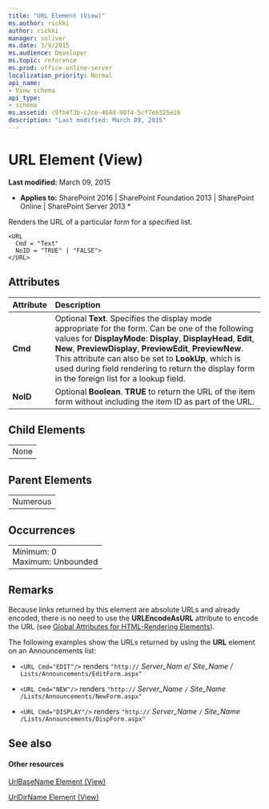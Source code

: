 ```yaml
---
title: "URL Element (View)"
ms.author: rickki
author: rickki
manager: soliver
ms.date: 3/9/2015
ms.audience: Developer
ms.topic: reference
ms.prod: office-online-server
localization_priority: Normal
api_name:
- View schema
api_type:
- schema
ms.assetid: c9fb4f3b-c2ce-468d-90f4-5cf7eb325e29
description: "Last modified: March 09, 2015"
---
```


# URL Element (View)

 **Last modified:** March 09, 2015 
  
 * **Applies to:** SharePoint 2016 | SharePoint Foundation 2013 | SharePoint Online | SharePoint Server 2013 * 
  
Renders the URL of a particular form for a specified list.
  
```
<URL
  Cmd = "Text"
  NoID = "TRUE" | "FALSE">
</URL>
```

## Attributes

|**Attribute**|**Description**|
|:-----|:-----|
|**Cmd** <br/> |Optional **Text**. Specifies the display mode appropriate for the form. Can be one of the following values for **DisplayMode**: **Display**, **DisplayHead**, **Edit**, **New**, **PreviewDisplay**, **PreviewEdit**, **PreviewNew**. This attribute can also be set to **LookUp**, which is used during field rendering to return the display form in the foreign list for a lookup field.  <br/> |
|**NoID** <br/> |Optional **Boolean**. **TRUE** to return the URL of the item form without including the item ID as part of the URL.  <br/> |
   
## Child Elements

||
|:-----|
|None |
   
## Parent Elements

||
|:-----|
|Numerous |
   
## Occurrences

||
|:-----|
|Minimum: 0  <br/> Maximum: Unbounded  <br/> |
   
## Remarks

Because links returned by this element are absolute URLs and already encoded, there is no need to use the **URLEncodeAsURL** attribute to encode the URL (see [Global Attributes for HTML-Rendering Elements](global-attributes-for-html-rendering-elements.md)).
  
The following examples show the URLs returned by using the **URL** element on an Announcements list: 
  
-  `<URL Cmd="EDIT"/>` renders  `"http://` _Server_Nam_ _e/_ _Site_Name_ _/_ `Lists/Announcements/EditForm.aspx"`
    
-  `<URL Cmd="NEW"/>` renders  `"http://` _Server_Name_ `/` _Site_Name_ `/Lists/Announcements/NewForm.aspx"`
    
-  `<URL Cmd="DISPLAY"/>` renders  `"http://` _Server_Name_ `/` _Site_Name_ `/Lists/Announcements/DispForm.aspx"`
    
## See also

#### Other resources

[UrlBaseName Element (View)](urlbasename-element-view.md)
  
[UrlDirName Element (View)](urldirname-element-view.md)

